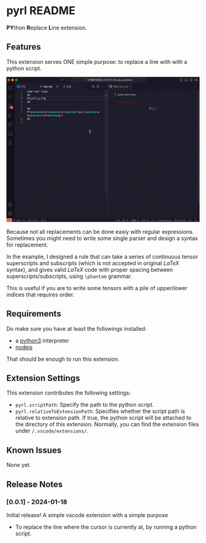 # pyrl README

**PY**thon **R**eplace **L**ine extension.


## Features

This extension serves ONE simple purpose: 
to replace a line with with a python script.

![feat_display](images/feat_show.gif)

Because not all replacements can be done easiy with regular expressions.
Sometimes you might need to write some single parser and design a syntax
for replacement.

In the example, I designed a rule that can take a series of continuous
tensor superscripts and subscripts (which is not accepted in
original $LaTeX$ syntax), and gives valid $LaTeX$ code with proper 
spacing between superscripts/subscripts,
using `\phantom` grammar.

This is useful if you are to write some tensors with a pile of upper/lower indices that requires order.

## Requirements

Do make sure you have at least the followings installed:
- a [python3](https://www.python.org/) interpreter
- [nodejs](https://nodejs.org/en)

That should be enough to run this extension.

## Extension Settings

This extension contributes the following settings:

- `pyrl.scriptPath`: Specify the path to the python script.
- `pyrl.relativeToExtensionPath`: Specifies whether the script path is relative to extension path. If true, the python script will be attached to the directory of this extension. Normally, you can find the extension files under `/.vscode/extensions/`.

## Known Issues

None yet.

## Release Notes

### [0.0.1] - 2024-01-18
Initial release! 
A simple vscode extension with a simple purpose
- To replace the line where the cursor is currently at, by running a python script.